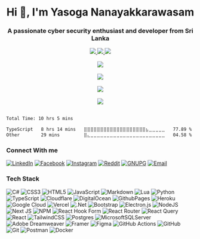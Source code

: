 <h1 align="center">Hi 👋, I'm Yasoga Nanayakkarawasam</h1>
<h3 align="center">A passionate cyber security enthusiast and developer from Sri Lanka</h3>
<div align="center">
  <a href="https://yasogan.dev">
    <img src="https://img.shields.io/badge/Webpage-yasogan.dev-yellow?style=for-the-badge">
  </a>
  <a href="https://portfolio.yasogan.dev">
    <img src="https://img.shields.io/badge/Portfolio-portfolio.yasogan.dev-blue?style=for-the-badge">
  </a>
  <a href="https://resume.yasogan.dev">
    <img src="https://img.shields.io/badge/Resume-resume.yasogan.dev-brightgreen?style=for-the-badge">
  </a>
  <br/><br/>
</div>

<div align="center">
  <img src="https://github-profile-trophy.vercel.app/?username=YasogaN&theme=algolia&margin-w=5&margin-h=5&column=5" /><br/><br/>
  <img src="https://stats.yasogan.dev/api?username=YasogaN&theme=nightowl&hide_border=false" /><br/><br/>
  <img src="https://streak-stats.demolab.com/?user=YasogaN&theme=nightowl&hide_border=false" /><br/><br/>
  <img src="https://stats.yasogan.dev/api/top-langs/?username=YasogaN&theme=nightowl&hide_border=false&include_all_commits=true&count_private=true&layout=compact" />
</div>

<br>

<!--START_SECTION:waka-->

```txt
Total Time: 10 hrs 5 mins

TypeScript   8 hrs 14 mins   ⣿⣿⣿⣿⣿⣿⣿⣿⣿⣿⣿⣿⣿⣿⣿⣿⣿⣿⣿⣦⣀⣀⣀⣀⣀   77.89 %
Other        29 mins         ⣿⣄⣀⣀⣀⣀⣀⣀⣀⣀⣀⣀⣀⣀⣀⣀⣀⣀⣀⣀⣀⣀⣀⣀⣀   04.58 %
```

<!--END_SECTION:waka-->

### Connect With me
[![LinkedIn](https://img.shields.io/badge/LinkedIn-%230077B5.svg?logo=linkedin&logoColor=white&style=for-the-badge)](https://linkedin.com/in/yasoga) 
[![Facebook](https://img.shields.io/badge/Facebook-%231877F2.svg?logo=Facebook&logoColor=white&style=for-the-badge)](https://facebook.com/YNanayakkarasam) 
[![Instagram](https://img.shields.io/badge/Instagram-%23E4405F.svg?logo=Instagram&logoColor=white&style=for-the-badge)](https://instagram.com/blockydablocks) 
[![Reddit](https://img.shields.io/badge/Reddit-%23FF4500.svg?logo=Reddit&logoColor=white&style=for-the-badge)](https://reddit.com/user/Big-Sector-428) 
[![GNUPG](https://img.shields.io/badge/GnuPG_Public_Key-333?style=for-the-badge&logo=GNU%20Privacy%20Guard&logoColor=0093DD)](https://keys.openpgp.org/search?q=0xfd4285f2ff86dc79)
[![Email](https://img.shields.io/badge/Email-teal?style=for-the-badge)](mailto:contact@yasogan.dev)

### Tech Stack

![C#](https://img.shields.io/badge/c%23-%23239120.svg?style=for-the-badge&logo=csharp&logoColor=white) ![CSS3](https://img.shields.io/badge/css3-%231572B6.svg?style=for-the-badge&logo=css3&logoColor=white) ![HTML5](https://img.shields.io/badge/html5-%23E34F26.svg?style=for-the-badge&logo=html5&logoColor=white) ![JavaScript](https://img.shields.io/badge/javascript-%23323330.svg?style=for-the-badge&logo=javascript&logoColor=%23F7DF1E) ![Markdown](https://img.shields.io/badge/markdown-%23000000.svg?style=for-the-badge&logo=markdown&logoColor=white) ![Lua](https://img.shields.io/badge/lua-%232C2D72.svg?style=for-the-badge&logo=lua&logoColor=white) ![Python](https://img.shields.io/badge/python-3670A0?style=for-the-badge&logo=python&logoColor=ffdd54) ![TypeScript](https://img.shields.io/badge/typescript-%23007ACC.svg?style=for-the-badge&logo=typescript&logoColor=white) ![Cloudflare](https://img.shields.io/badge/Cloudflare-F38020?style=for-the-badge&logo=Cloudflare&logoColor=white) ![DigitalOcean](https://img.shields.io/badge/DigitalOcean-%230167ff.svg?style=for-the-badge&logo=digitalOcean&logoColor=white) ![GithubPages](https://img.shields.io/badge/github%20pages-121013?style=for-the-badge&logo=github&logoColor=white) ![Heroku](https://img.shields.io/badge/heroku-%23430098.svg?style=for-the-badge&logo=heroku&logoColor=white) ![Google Cloud](https://img.shields.io/badge/GoogleCloud-%234285F4.svg?style=for-the-badge&logo=google-cloud&logoColor=white) ![Vercel](https://img.shields.io/badge/vercel-%23000000.svg?style=for-the-badge&logo=vercel&logoColor=white) ![.Net](https://img.shields.io/badge/.NET-5C2D91?style=for-the-badge&logo=.net&logoColor=white) ![Bootstrap](https://img.shields.io/badge/bootstrap-%238511FA.svg?style=for-the-badge&logo=bootstrap&logoColor=white) ![Electron.js](https://img.shields.io/badge/Electron-191970?style=for-the-badge&logo=Electron&logoColor=white) ![NodeJS](https://img.shields.io/badge/node.js-6DA55F?style=for-the-badge&logo=node.js&logoColor=white) ![Next JS](https://img.shields.io/badge/Next-black?style=for-the-badge&logo=next.js&logoColor=white) ![NPM](https://img.shields.io/badge/NPM-%23CB3837.svg?style=for-the-badge&logo=npm&logoColor=white) ![React Hook Form](https://img.shields.io/badge/React%20Hook%20Form-%23EC5990.svg?style=for-the-badge&logo=reacthookform&logoColor=white) ![React Router](https://img.shields.io/badge/React_Router-CA4245?style=for-the-badge&logo=react-router&logoColor=white) ![React Query](https://img.shields.io/badge/-React%20Query-FF4154?style=for-the-badge&logo=react%20query&logoColor=white) ![React](https://img.shields.io/badge/react-%2320232a.svg?style=for-the-badge&logo=react&logoColor=%2361DAFB) ![TailwindCSS](https://img.shields.io/badge/tailwindcss-%2338B2AC.svg?style=for-the-badge&logo=tailwind-css&logoColor=white) ![Postgres](https://img.shields.io/badge/postgres-%23316192.svg?style=for-the-badge&logo=postgresql&logoColor=white) ![MicrosoftSQLServer](https://img.shields.io/badge/Microsoft%20SQL%20Server-CC2927?style=for-the-badge&logo=microsoft%20sql%20server&logoColor=white) ![Adobe Dreamweaver](https://img.shields.io/badge/Adobe%20Dreamweaver-FF61F6.svg?style=for-the-badge&logo=Adobe%20Dreamweaver&logoColor=white) ![Framer](https://img.shields.io/badge/Framer-black?style=for-the-badge&logo=framer&logoColor=blue) ![Figma](https://img.shields.io/badge/figma-%23F24E1E.svg?style=for-the-badge&logo=figma&logoColor=white) ![GitHub Actions](https://img.shields.io/badge/github%20actions-%232671E5.svg?style=for-the-badge&logo=githubactions&logoColor=white) ![GitHub](https://img.shields.io/badge/github-%23121011.svg?style=for-the-badge&logo=github&logoColor=white) ![Git](https://img.shields.io/badge/git-%23F05033.svg?style=for-the-badge&logo=git&logoColor=white) ![Postman](https://img.shields.io/badge/Postman-FF6C37?style=for-the-badge&logo=postman&logoColor=white) ![Docker](https://img.shields.io/badge/docker-%230db7ed.svg?style=for-the-badge&logo=docker&logoColor=white)

